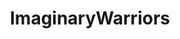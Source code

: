 ---
title: ImaginaryWarriors
crosslinks:
- ImaginaryRuneterra
- Serendipity
- ImaginaryPirates
- samuraijack
---